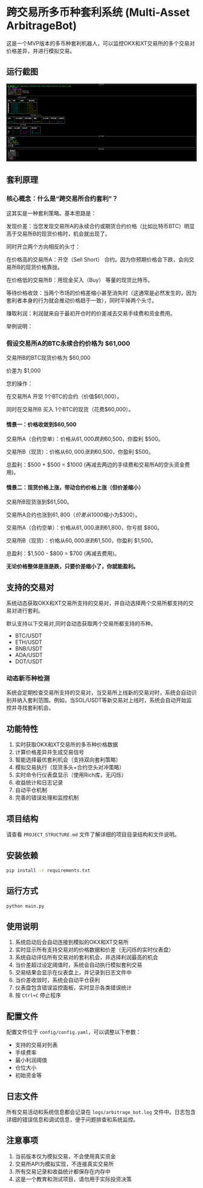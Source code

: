 # 跨交易所多币种套利系统 (Multi-Asset ArbitrageBot)

这是一个MVP版本的多币种套利机器人，可以监控OKX和XT交易所的多个交易对价格差异，并进行模拟交易。

## 运行截图
![运行截图](images/screenshot1.png "运行截图")

## 套利原理
### 核心概念：什么是“跨交易所合约套利”？
这其实是一种套利策略。基本思路是：

发现价差：当您发现交易所A的永续合约或期货合约价格（比如比特币BTC）明显高于交易所B的现货价格时，机会就出现了。

同时开立两个方向相反的头寸：

在价格高的交易所A：开空（Sell Short） 合约。因为你预期价格会下跌，会向交易所B的现货价格靠拢。

在价格低的交易所B：用现金买入（Buy） 等量的现货比特币。

等待价格收敛：当两个市场的价格差缩小甚至消失时（这通常是必然发生的，因为套利者本身的行为就会推动价格趋于一致），同时平掉两个头寸。

赚取利润：利润就来自于最初开仓时的价差减去交易手续费和资金费用。

举例说明：

### 假设交易所A的BTC永续合约价格为 $61,000

交易所B的BTC现货价格为 $60,000

价差为 $1,000

您的操作：

在交易所A 开空 1个BTC的合约（价值$61,000）。

同时在交易所B 买入 1个BTC的现货（花费$60,000）。

#### 情景一：价格收敛到$60,500

交易所A（合约空单）：价格从$61,000跌到$60,500，你盈利 $500。

交易所B（现货）：价格从$60,000涨到$60,500，你盈利 $500。

总盈利：$500 + $500 = $1000 (再减去两边的手续费和交易所A的空头资金费用)。

#### 情景二：现货价格上涨，带动合约价格上涨（但价差缩小）

交易所B现货涨到$61,500。

交易所A合约也涨到$61,800（价差从$1000缩小为$300）。

交易所A（合约空单）：价格从$61,000涨到$61,800，你亏损 $800。

交易所B（现货）：价格从$60,000涨到$61,500，你盈利 $1,500。

总盈利：$1,500 - $800 = $700 (再减去费用)。

**无论价格整体是涨是跌，只要价差缩小了，你就能盈利。**

## 支持的交易对

系统动态获取OKX和XT交易所支持的交易对，并自动选择两个交易所都支持的交易对进行套利。

默认支持以下交易对,同时会动态获取两个交易所都支持的币种。
- BTC/USDT
- ETH/USDT
- BNB/USDT
- ADA/USDT
- DOT/USDT

### 动态新币种检测
系统会定期检查交易所支持的交易对，当交易所上线新的交易对时，系统会自动识别并纳入套利范围。例如，当SOL/USDT等新交易对上线时，系统会自动开始监控并寻找套利机会。

## 功能特性

1. 实时获取OKX和XT交易所的多币种价格数据
2. 计算价格差异并生成交易信号
3. 智能选择最优套利机会（支持双向套利策略）
4. 模拟交易执行（现货多头+合约空头对冲策略）
5. 实时命令行仪表盘显示（使用Rich库，无闪烁）
6. 收益统计和日志记录
7. 自动平仓机制
8. 完善的错误处理和监控机制

## 项目结构

请查看 `PROJECT_STRUCTURE.md` 文件了解详细的项目目录结构和文件说明。

## 安装依赖

```bash
pip install -r requirements.txt
```

## 运行方式

```bash
python main.py
```

## 使用说明

1. 系统启动后会自动连接到模拟的OKX和XT交易所
2. 实时显示所有支持交易对的价格数据和价差（无闪烁的实时仪表盘）
3. 系统自动评估所有交易对的套利机会，并选择利润最高的机会
4. 当价差超过设定阈值时，系统会自动执行模拟套利交易
5. 交易结果会显示在仪表盘上，并记录到日志文件中
6. 当价差收敛时，系统会自动平仓获利
7. 仪表盘包含错误监控面板，实时显示各类错误统计
8. 按 `Ctrl+C` 停止程序

## 配置文件

配置文件位于 `config/config.yaml`，可以调整以下参数：
- 支持的交易对列表
- 手续费率
- 最小利润阈值
- 仓位大小
- 初始资金等

## 日志文件

所有交易活动和系统信息都会记录在 `logs/arbitrage_bot.log` 文件中。日志包含详细的错误信息和调试信息，便于问题排查和系统监控。

## 注意事项

1. 当前版本仅为模拟交易，不会使用真实资金
2. 交易所API为模拟实现，不连接真实交易所
3. 所有交易记录和收益统计都保存在内存中
4. 这是一个教育和测试项目，请勿用于实际投资决策


